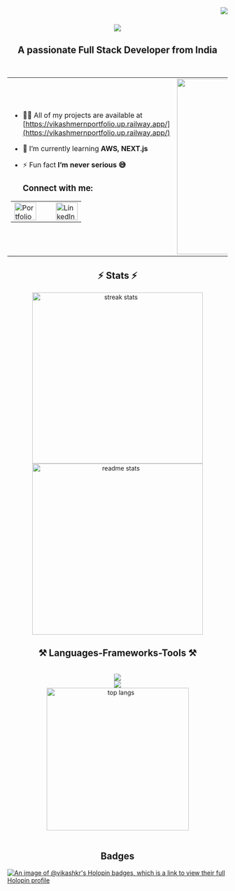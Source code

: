 <img align="right" src="https://visitor-badge.laobi.icu/badge?page_id=salesp07.salesp07" />

<h1 align="center">
    <img src="https://readme-typing-svg.herokuapp.com/?font=Righteous&size=35&center=true&vCenter=true&width=500&height=70&duration=4000&lines=Hi+There!+👋;+I'm+Vikash+Kumar!;" />
</h1>

<h2 align="center">A passionate Full Stack Developer from India</h2>

<br/>
<table align=center>
  <tr>
    <td align="left" >
      <p>
          
- 👨‍💻 All of my projects are available at [https://vikashmernportfolio.up.railway.app/](https://vikashmernportfolio.up.railway.app/)
          
- 🌱 I’m currently learning **AWS, NEXT.js**
  
- ⚡ Fun fact **I’m never serious 😅**
      </p>
      
  <h3 align="left">Connect with me:</h3>
  
  <p align="left">
<table>
  <tr>
    <td>
      <a href="https://vikashmernportfolio.up.railway.app/" target="_blank">
        <img src="https://github.com/user-attachments/assets/2537f596-026d-43ef-8d32-f27b3e52c9e1" alt="Portfolio Profile" height="40" width="50" />
      </a>
    </td>
    <td>&nbsp;&nbsp;&nbsp;</td> <!-- Adjust spacing here -->
    <td>
      <a href="https://linkedin.com/in/www.linkedin.com/in/software-enginner-vikash" target="_blank">
        <img src="https://raw.githubusercontent.com/rahuldkjain/github-profile-readme-generator/master/src/images/icons/Social/linked-in-alt.svg" alt="LinkedIn profile" height="40" width="50" />
      </a>
    </td>
  </tr>
</table>

  </p>

  
</td>
<td align="right" >
  <img src="https://github.com/user-attachments/assets/ad7213e2-c076-4237-a7a1-a3b3bfb11bc7" alt="gif" width="400" />
</td>
  </tr>
</table>

<h2 align="center">⚡ Stats ⚡</h2>
<div align=center>
  <img width=390 src="https://github-readme-streak-stats.herokuapp.com/?user=vikash55kumar&count_private=true&theme=react&border_radius=10" alt="streak stats"/>
  <img width=390 src="https://github-readme-stats.vercel.app/api?username=vikash55kumar&count_private=true&show_icons=true&theme=react&rank_icon=github&border_radius=10" alt="readme stats" />
</div>

<h2 align="center">⚒️ Languages-Frameworks-Tools ⚒️</h2>
<br/>
<div align="center">
        <img src="https://skillicons.dev/icons?i=nodejs,javascript,react,express,mongodb,java,aws,next,python" /><br/>
    <img src="https://skillicons.dev/icons?i=bootstrap,css,mui,html,github,git,postman,redux" />
<br>
    <img width=325 align="center" src="https://github-readme-stats.vercel.app/api/top-langs?username=vikash55kumar&show_icons=true&locale=en&layout=compact&theme=react&border_radius=10&size_weight=0.5&count_weight=0.5&exclude_repo=github-readme-stats" alt="top langs" />
</div>
<br/>

<h2 align="center"> Badges </h2>

[![An image of @vikashkr's Holopin badges, which is a link to view their full Holopin profile](https://holopin.me/vikashkr)](https://holopin.io/@vikashkr)




<!--
**Vikash55Kumar/Vikash55Kumar** is a ✨ _special_ ✨ repository because its `README.md` (this file) appears on your GitHub profile.

Here are some ideas to get you started:

- 🔭 I’m currently working on ...
- 🌱 I’m currently learning ...
- 👯 I’m looking to collaborate on ...
- 🤔 I’m looking for help with ...
- 💬 Ask me about ...
- 📫 How to reach me: ...
- 😄 Pronouns: ...
- ⚡ Fun fact: ...
-->



